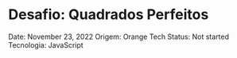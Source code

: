 # Desafio: Quadrados Perfeitos

Date: November 23, 2022
Origem: Orange Tech
Status: Not started
Tecnologia: JavaScript